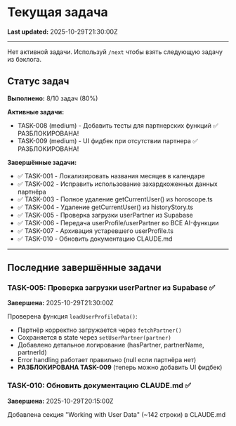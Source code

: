 # Текущая задача

**Last updated:** 2025-10-29T21:30:00Z

---

Нет активной задачи. Используй `/next` чтобы взять следующую задачу из бэклога.

## Статус задач

**Выполнено:** 8/10 задач (80%)

**Активные задачи:**
- TASK-008 (medium) - Добавить тесты для партнерских функций ✅ РАЗБЛОКИРОВАНА!
- TASK-009 (medium) - UI фидбек при отсутствии партнера ✅ РАЗБЛОКИРОВАНА!

**Завершённые задачи:**
- ✅ TASK-001 - Локализировать названия месяцев в календаре
- ✅ TASK-002 - Исправить использование захардкоженных данных партнёра
- ✅ TASK-003 - Полное удаление getCurrentUser() из horoscope.ts
- ✅ TASK-004 - Удаление getCurrentUser() из historyStory.ts
- ✅ TASK-005 - Проверка загрузки userPartner из Supabase
- ✅ TASK-006 - Передача userProfile/userPartner во ВСЕ AI-функции
- ✅ TASK-007 - Архивация устаревшего userProfile.ts
- ✅ TASK-010 - Обновить документацию CLAUDE.md

---

## Последние завершённые задачи

### TASK-005: Проверка загрузки userPartner из Supabase ✅
**Завершена:** 2025-10-29T21:30:00Z

Проверена функция `loadUserProfileData()`:
- Партнёр корректно загружается через `fetchPartner()`
- Сохраняется в state через `setUserPartner(partner)`
- Добавлено детальное логирование (hasPartner, partnerName, partnerId)
- Error handling работает правильно (null если партнёра нет)
- **РАЗБЛОКИРОВАНА TASK-009** (теперь можно добавить UI фидбек)

### TASK-010: Обновить документацию CLAUDE.md ✅
**Завершена:** 2025-10-29T20:15:00Z

Добавлена секция "Working with User Data" (~142 строки) в CLAUDE.md
